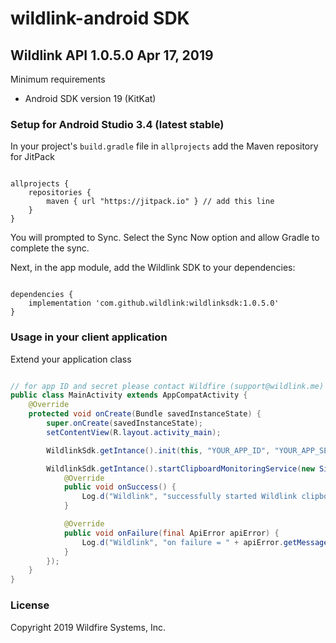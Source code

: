 # wildlink-android SDK

## Wildlink API 1.0.5.0 Apr 17, 2019

Minimum requirements
* Android SDK version 19 (KitKat)

### Setup for Android Studio 3.4 (latest stable)

In your project's `build.gradle` file in `allprojects` add the Maven repository for JitPack

```Maven

allprojects {
    repositories {
        maven { url "https://jitpack.io" } // add this line
    }
}

```

You will prompted to Sync.  Select the Sync Now option and allow Gradle to complete the sync.

Next, in the app module, add the Wildlink SDK to your dependencies:

```Deps

dependencies {
    implementation 'com.github.wildlink:wildlinksdk:1.0.5.0'
}

```

### Usage in your client application

Extend your application class

```Java

// for app ID and secret please contact Wildfire (support@wildlink.me)
public class MainActivity extends AppCompatActivity {
    @Override
    protected void onCreate(Bundle savedInstanceState) {
        super.onCreate(savedInstanceState);
        setContentView(R.layout.activity_main);

        WildlinkSdk.getIntance().init(this, "YOUR_APP_ID", "YOUR_APP_SECRET");

        WildlinkSdk.getIntance().startClipboardMonitoringService(new SimpleListener() {
            @Override
            public void onSuccess() {
                Log.d("Wildlink", "successfully started Wildlink clipboard monitor");
            }

            @Override
            public void onFailure(final ApiError apiError) {
                Log.d("Wildlink", "on failure = " + apiError.getMessage());
            }
        });
    }
}

```

### License

Copyright 2019 Wildfire Systems, Inc.
